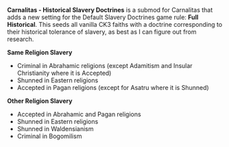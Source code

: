 **Carnalitas - Historical Slavery Doctrines** is a submod for Carnalitas that adds a new setting for the Default Slavery Doctrines game rule: **Full Historical**. This seeds all vanilla CK3 faiths with a doctrine corresponding to their historical tolerance of slavery, as best as I can figure out from research.

**Same Religion Slavery**
* Criminal in Abrahamic religions (except Adamitism and Insular Christianity where it is Accepted)
* Shunned in Eastern religions
* Accepted in Pagan religions (except for Asatru where it is Shunned)

**Other Religion Slavery**
* Accepted in Abrahamic and Pagan religions
* Shunned in Eastern religions
* Shunned in Waldensianism
* Criminal in Bogomilism
